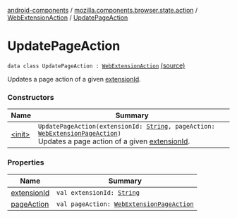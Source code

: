 [android-components](../../../index.md) / [mozilla.components.browser.state.action](../../index.md) / [WebExtensionAction](../index.md) / [UpdatePageAction](./index.md)

# UpdatePageAction

`data class UpdatePageAction : `[`WebExtensionAction`](../index.md) [(source)](https://github.com/mozilla-mobile/android-components/blob/master/components/browser/state/src/main/java/mozilla/components/browser/state/action/BrowserAction.kt#L389)

Updates a page action of a given [extensionId](extension-id.md).

### Constructors

| Name | Summary |
|---|---|
| [&lt;init&gt;](-init-.md) | `UpdatePageAction(extensionId: `[`String`](https://kotlinlang.org/api/latest/jvm/stdlib/kotlin/-string/index.html)`, pageAction: `[`WebExtensionPageAction`](../../../mozilla.components.concept.engine.webextension/-web-extension-page-action.md)`)`<br>Updates a page action of a given [extensionId](extension-id.md). |

### Properties

| Name | Summary |
|---|---|
| [extensionId](extension-id.md) | `val extensionId: `[`String`](https://kotlinlang.org/api/latest/jvm/stdlib/kotlin/-string/index.html) |
| [pageAction](page-action.md) | `val pageAction: `[`WebExtensionPageAction`](../../../mozilla.components.concept.engine.webextension/-web-extension-page-action.md) |
